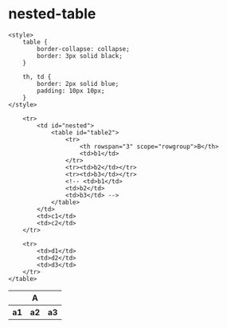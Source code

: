 # nested-table

<!DOCTYPE html>
<html lang="en">
<head>
    <meta charset="UTF-8">
    <meta http-equiv="X-UA-Compatible" content="IE=edge">
    <meta name="viewport" content="width=device-width, initial-scale=1.0">
    <title>Nested tables</title>

    <style>
        table {
            border-collapse: collapse;
            border: 3px solid black;
        }

        th, td {
            border: 2px solid blue; 
            padding: 10px 10px;
        }
    </style>
</head>

<body>
    <table id="table1">
        <tr><th colspan="3" scope="colgroup">A</th></tr>
        <tr>
            <th scope="col">a1</th>
            <th scope="col">a2</th>
            <th scope="col">a3</th>
        </tr>

        <tr>
            <td id="nested">
                <table id="table2">                 
                    <tr>
                        <th rowspan="3" scope="rowgroup">B</th>
                        <td>b1</td>
                    </tr>
                    <tr><td>b2</td></tr>
                    <tr><td>b3</td></tr>
                    <!-- <td>b1</td>
                    <td>b2</td>
                    <td>b3</td> -->
                </table>
            </td>
            <td>c1</td>
            <td>c2</td>
        </tr>

        <tr>
            <td>d1</td>
            <td>d2</td>
            <td>d3</td>
        </tr>
    </table>
</body>
</html>
